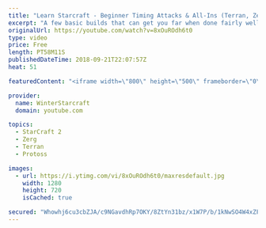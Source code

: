 ```yaml
---
title: "Learn Starcraft - Beginner Timing Attacks & All-Ins (Terran, Zerg & Protoss)"
excerpt: "A few basic builds that can get you far when done fairly well. Also important is how not to overextend and lose everything."
originalUrl: https://youtube.com/watch?v=8xOuROdh6t0
type: video
price: Free
length: PT58M11S
publishedDateTime: 2018-09-21T22:07:57Z
heat: 51

featuredContent: "<iframe width=\"800\" height=\"500\" frameborder=\"0\" src=\"https://www.youtube.com/embed/8xOuROdh6t0\" allow=\"accelerometer; autoplay; encrypted-media; gyroscope; picture-in-picture\" allowfullscreen></iframe>"

provider:
  name: WinterStarcraft
  domain: youtube.com

topics:
  - StarCraft 2
  - Zerg
  - Terran
  - Protoss

images:
  - url: https://i.ytimg.com/vi/8xOuROdh6t0/maxresdefault.jpg
    width: 1280
    height: 720
    isCached: true

secured: "Whowhj6cu3cbZJA/c9NGavdhRp7OKY/8ZtYn31bz/x1W7P/b/1kNwSO4W4xZFOPyIdYMAwnq8nZ+cd7uG0ahkovvkdQsHGjtrz4mbYvIA35Gs+zmkWC9em/fFXOid1DJYY2EnlMAxOTt0XL6gujARprJ14QnekT6smp8durkpPgId3ZAWYNCmyAtYHNA0KlttBhg80/vJWFa/DeBhLv1md6AzHVgq6xy2p6xw590ndnuqKlS5nenh4n9i1xbjnY76iCH7LT2yZHaPbjlGrGipautJR8dvIoTo/iE/AdbT0joE5YKW5xUa1LLWt82JoTvAWEUTS6/46xPhiUoENNk2rVI748jTFp+A6Y1rqgQjOM4sFdpZfHSjEdbZJpsw2JQd/7177KpB9x3MkeRis7A7leUwDYOyMxwbcHkSCSW3xE=;+vqM+buMibmQoHXIccXrTg=="
---
```


